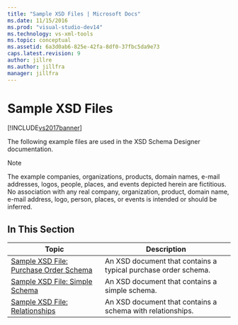 ```yaml
---
title: "Sample XSD Files | Microsoft Docs"
ms.date: 11/15/2016
ms.prod: "visual-studio-dev14"
ms.technology: vs-xml-tools
ms.topic: conceptual
ms.assetid: 6a3d0ab6-825e-42fa-8df0-37fbc5da9e73
caps.latest.revision: 9
author: jillre
ms.author: jillfra
manager: jillfra
---
```

# Sample XSD Files
[!INCLUDE[vs2017banner](../includes/vs2017banner.md)]

The following example files are used in the XSD Schema Designer documentation.

> [!NOTE]
> The example companies, organizations, products, domain names, e-mail addresses, logos, people, places, and events depicted herein are fictitious. No association with any real company, organization, product, domain name, e-mail address, logo, person, places, or events is intended or should be inferred.

## In This Section

|Topic|Description|
|-----------|-----------------|
|[Sample XSD File: Purchase Order Schema](../xml-tools/sample-xsd-file-purchase-order-schema.md)|An XSD document that contains a typical purchase order schema.|
|[Sample XSD File: Simple Schema](../xml-tools/sample-xsd-file-simple-schema.md)|An XSD document that contains a simple schema.|
|[Sample XSD File: Relationships](../xml-tools/sample-xsd-file-relationships.md)|An XSD document that contains a schema with relationships.|
